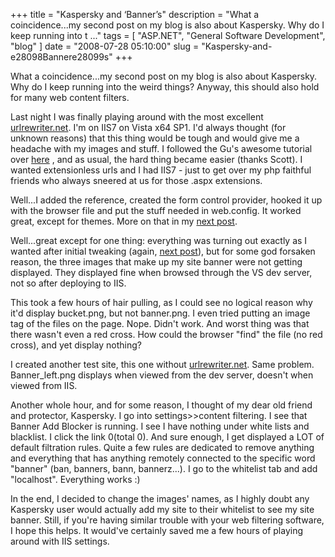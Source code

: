 
+++
title = "Kaspersky and ‘Banner’s"
description = "What a coincidence...my second post on my blog is also about Kaspersky. Why do I keep running into t ..."
tags = [ "ASP.NET", "General Software Development", "blog" ]
date = "2008-07-28 05:10:00"
slug = "Kaspersky-and-e28098Bannere28099s"
+++
<p>What a coincidence...my second post on my blog is also about Kaspersky. Why do I keep running into the weird things? Anyway, this should also hold for many web content filters.</p>
<p>Last night I was finally playing around with the most excellent <a href="http://urlrewriter.net/">urlrewriter.net</a>. I'm on IIS7 on Vista x64 SP1. I'd always thought (for unknown reasons) that this thing would be tough and would give me a headache with my images and stuff. I followed the Gu's awesome tutorial over <a href="http://weblogs.asp.net/scottgu/archive/2007/02/26/tip-trick-url-rewriting-with-asp-net.aspx">here</a> , and as usual, the hard thing became easier (thanks Scott). I wanted extensionless urls and I had IIS7 - just to get over my php faithful friends who always sneered at us for those .aspx extensions.</p>
<p>Well...I added the reference, created the form control provider, hooked it up with the browser file and put the stuff needed in web.config. It worked great, except for themes. More on that in my <a title="UrlRewriting.Net and Themes" href="/ashicmahtab/archive/2008/07/28/urlrewriter-net-and-themes.aspx">next post</a>.</p>
<p>Well...great except for one thing: everything was turning out exactly as I wanted after initial tweaking (again, <a title="Url Rewriting.net and Themes" href="/ashicmahtab/archive/2008/07/28/urlrewriter-net-and-themes.aspx">next post</a>), but for some god forsaken reason, the three images that make up my site banner were not getting displayed. They displayed fine when browsed through the VS dev server, not so after deploying to IIS.</p>
<p>This took a few hours of hair pulling, as I could see no logical reason why it'd display bucket.png, but not banner.png. I even tried putting an image tag of the files on the page. Nope. Didn't work. And worst thing was that there wasn't even a red cross. How could the browser "find" the file (no red cross), and yet display nothing?</p>
<p>I created another test site, this one without <a href="http://urlrewriter.net/">urlrewriter.net</a>. Same problem. Banner_left.png displays when viewed from the dev server, doesn't when viewed from IIS.</p>
<p>Another whole hour, and for some reason, I thought of my dear old friend and protector, Kaspersky. I go into settings&gt;&gt;content filtering. I see that Banner Add Blocker is running. I see I have nothing under white lists and blacklist. I click the link 0(total 0). And sure enough, I get displayed a LOT of default filtration rules. Quite a few rules are dedicated to remove anything and everything that has anything remotely connected to the specific word "banner" (ban, banners, bann, bannerz...). I go to the whitelist tab and add "localhost". Everything works :)</p>
<p>In the end, I decided to change the images' names, as I highly doubt any Kaspersky user would actually add my site to their whitelist to see my site banner. Still, if you're having similar trouble with your web filtering software, I hope this helps. It would've certainly saved me a few hours of playing around with IIS settings.</p>
        